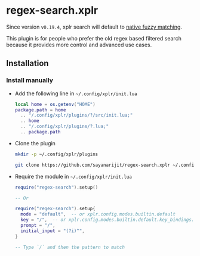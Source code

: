 # regex-search.xplr

Since version `v0.19.4`, xplr search will default to [native fuzzy matching](https://github.com/sayanarijit/xplr/pull/511).

This plugin is for people who prefer the old regex based filtered search because it
provides more control and advanced use cases.

## Installation

### Install manually

- Add the following line in `~/.config/xplr/init.lua`

  ```lua
  local home = os.getenv("HOME")
  package.path = home
    .. "/.config/xplr/plugins/?/src/init.lua;"
    .. home
    .. "/.config/xplr/plugins/?.lua;"
    .. package.path
  ```

- Clone the plugin

  ```bash
  mkdir -p ~/.config/xplr/plugins

  git clone https://github.com/sayanarijit/regex-search.xplr ~/.config/xplr/plugins/regex-search
  ```

- Require the module in `~/.config/xplr/init.lua`

  ```lua
  require("regex-search").setup()

  -- Or

  require("regex-search").setup{
    mode = "default",  -- or xplr.config.modes.builtin.default
    key = "/",  -- or xplr.config.modes.builtin.default.key_bindings.on_key["/"]
    prompt = "/",
    initial_input = "(?i)^",
  }

  -- Type `/` and then the pattern to match
  ```

